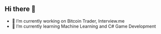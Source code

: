 ## Hi there 👋


- 🔭 I’m currently working on Bitcoin Trader, Interview.me
- 🌱 I’m currently learning Machine Learning and C# Game Development
